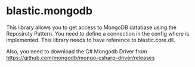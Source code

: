 blastic.mongodb
===============
This library allows you to get access to MongoDB database using the Reposiroty Pattern.
You need to define a connection in the config where is implemented. This library needs to have reference to blastic.core.dll.

Also, you need to download the C# Mongodb Driver from https://github.com/mongodb/mongo-csharp-driver/releases
